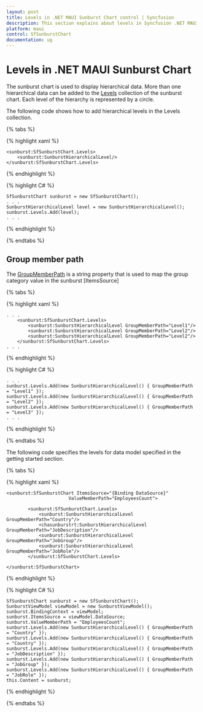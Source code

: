 ```yaml
---
layout: post
title: Levels in .NET MAUI Sunburst Chart control | Syncfusion
description: This section explains about levels in Syncfusion .NET MAUI Sunburst Chart control.
platform: maui
control: SfSunburstChart
documentation: ug
---
```


# Levels in .NET MAUI Sunburst Chart

The sunburst chart is used to display hierarchical data. More than one hierarchical data can be added to the [Levels]() collection of the sunburst chart. Each level of the hierarchy is represented by a circle.

The following code shows how to add hierarchical levels in the Levels collection.

{% tabs %} 

{% highlight xaml %}
 
    <sunburst:SfSunburstChart.Levels>
        <sunburst:SunburstHierarchicalLevel/>
    </sunburst:SfSunburstChart.Levels>

{% endhighlight %}

{% highlight C# %}

    SfSunburstChart sunburst = new SfSunburstChart();
    . . . 
    SunburstHierarchicalLevel level = new SunburstHierarchicalLevel();
    sunburst.Levels.Add(level);
    . . .

{% endhighlight %}

{% endtabs %}

## Group member path

The [GroupMemberPath]() is a string property that is used to map the group category value in the sunburst [ItemsSource]

{% tabs %} 

{% highlight xaml %}

    . . .
        <sunburst:SfSunburstChart.Levels>
            <sunburst:SunburstHierarchicalLevel GroupMemberPath="Level1"/>
            <sunburst:SunburstHierarchicalLevel GroupMemberPath="Level2"/>
            <sunburst:SunburstHierarchicalLevel GroupMemberPath="Level2"/>
        </sunburst:SfSunburstChart.Levels>
    . . .
 
{% endhighlight %}

{% highlight C# %}

    . . .
    sunburst.Levels.Add(new SunburstHierarchicalLevel() { GroupMemberPath = "Level1" });
    sunburst.Levels.Add(new SunburstHierarchicalLevel() { GroupMemberPath = "Level2" });
    sunburst.Levels.Add(new SunburstHierarchicalLevel() { GroupMemberPath = "Level3" });
    . . .

{% endhighlight %}

{% endtabs %}

The following code specifies the levels for data model specified in the getting started section.

{% tabs %} 

{% highlight xaml %}

    <sunburst:SfSunburstChart ItemsSource="{Binding DataSource}" 
                           ValueMemberPath="EmployeesCount">

            <sunburst:SfSunburstChart.Levels>
                <sunburst:SunburstHierarchicalLevel GroupMemberPath="Country"/>
                <chasunburstrt:SunburstHierarchicalLevel GroupMemberPath="JobDescription"/>
                <sunburst:SunburstHierarchicalLevel GroupMemberPath="JobGroup"/>
                <sunburst:SunburstHierarchicalLevel GroupMemberPath="JobRole"/>
            </sunburst:SfSunburstChart.Levels>

    </sunburst:SfSunburstChart>
 
{% endhighlight %}

{% highlight C# %}

    SfSunburstChart sunburst = new SfSunburstChart();
    SunburstViewModel viewModel = new SunburstViewModel();
    sunburst.BindingContext = viewModel;
    sunburst.ItemsSource = viewModel.DataSource;
    sunburst.ValueMemberPath = "EmployeesCount";
    sunburst.Levels.Add(new SunburstHierarchicalLevel() { GroupMemberPath = "Country" });
    sunburst.Levels.Add(new SunburstHierarchicalLevel() { GroupMemberPath = "Country" });
    sunburst.Levels.Add(new SunburstHierarchicalLevel() { GroupMemberPath = "JobDescription" });
    sunburst.Levels.Add(new SunburstHierarchicalLevel() { GroupMemberPath = "JobGroup" });
    sunburst.Levels.Add(new SunburstHierarchicalLevel() { GroupMemberPath = "JobRole" });
    this.Content = sunburst;

{% endhighlight %}

{% endtabs %}
